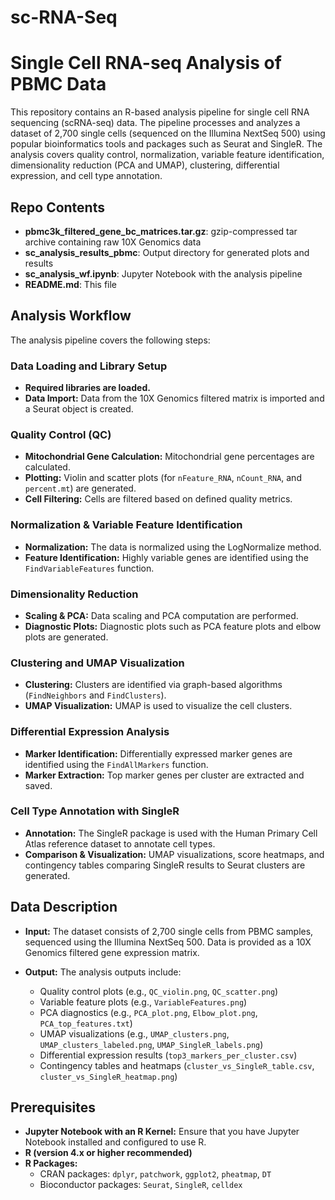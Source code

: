 # sc-RNA-Seq

# Single Cell RNA-seq Analysis of PBMC Data

This repository contains an R-based analysis pipeline for single cell RNA sequencing (scRNA-seq) data. The pipeline processes and analyzes a dataset of 2,700 single cells (sequenced on the Illumina NextSeq 500) using popular bioinformatics tools and packages such as Seurat and SingleR. The analysis covers quality control, normalization, variable feature identification, dimensionality reduction (PCA and UMAP), clustering, differential expression, and cell type annotation.


## Repo Contents

- **pbmc3k_filtered_gene_bc_matrices.tar.gz**: gzip-compressed tar archive containing raw 10X Genomics data
- **sc_analysis_results_pbmc**: Output directory for generated plots and results
- **sc_analysis_wf.ipynb**: Jupyter Notebook with the analysis pipeline
- **README.md**: This file

## Analysis Workflow

The analysis pipeline covers the following steps:

### Data Loading and Library Setup
- **Required libraries are loaded.**
- **Data Import:** Data from the 10X Genomics filtered matrix is imported and a Seurat object is created.

### Quality Control (QC)
- **Mitochondrial Gene Calculation:** Mitochondrial gene percentages are calculated.
- **Plotting:** Violin and scatter plots (for `nFeature_RNA`, `nCount_RNA`, and `percent.mt`) are generated.
- **Cell Filtering:** Cells are filtered based on defined quality metrics.

### Normalization & Variable Feature Identification
- **Normalization:** The data is normalized using the LogNormalize method.
- **Feature Identification:** Highly variable genes are identified using the `FindVariableFeatures` function.

### Dimensionality Reduction
- **Scaling & PCA:** Data scaling and PCA computation are performed.
- **Diagnostic Plots:** Diagnostic plots such as PCA feature plots and elbow plots are generated.

### Clustering and UMAP Visualization
- **Clustering:** Clusters are identified via graph-based algorithms (`FindNeighbors` and `FindClusters`).
- **UMAP Visualization:** UMAP is used to visualize the cell clusters.

### Differential Expression Analysis
- **Marker Identification:** Differentially expressed marker genes are identified using the `FindAllMarkers` function.
- **Marker Extraction:** Top marker genes per cluster are extracted and saved.

### Cell Type Annotation with SingleR
- **Annotation:** The SingleR package is used with the Human Primary Cell Atlas reference dataset to annotate cell types.
- **Comparison & Visualization:** UMAP visualizations, score heatmaps, and contingency tables comparing SingleR results to Seurat clusters are generated.

## Data Description

- **Input:** The dataset consists of 2,700 single cells from PBMC samples, sequenced using the Illumina NextSeq 500. Data is provided as a 10X Genomics filtered gene expression matrix.

- **Output:** The analysis outputs include:
  - Quality control plots (e.g., `QC_violin.png`, `QC_scatter.png`)
  - Variable feature plots (e.g., `VariableFeatures.png`)
  - PCA diagnostics (e.g., `PCA_plot.png`, `Elbow_plot.png`, `PCA_top_features.txt`)
  - UMAP visualizations (e.g., `UMAP_clusters.png`, `UMAP_clusters_labeled.png`, `UMAP_SingleR_labels.png`)
  - Differential expression results (`top3_markers_per_cluster.csv`)
  - Contingency tables and heatmaps (`cluster_vs_SingleR_table.csv`, `cluster_vs_SingleR_heatmap.png`)

## Prerequisites

- **Jupyter Notebook with an R Kernel:** Ensure that you have Jupyter Notebook installed and configured to use R.
- **R (version 4.x or higher recommended)**
- **R Packages:**
  - CRAN packages: `dplyr`, `patchwork`, `ggplot2`, `pheatmap`, `DT`
  - Bioconductor packages: `Seurat`, `SingleR`, `celldex`

